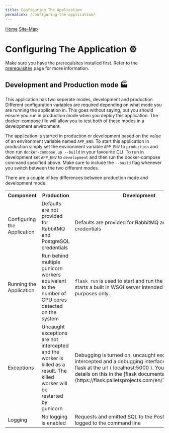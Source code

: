 ```yaml
---
title: Configuring The Application
permalink: /configuring-the-application/
---
```


[Home](../index.md) [Site-Map](documentation_index.md)

# Configuring The Application ⚙️

Make sure you have the prerequisites installed first. Refer to the [prerequisites](/prerequisites) page for more information.

##  Development and Production mode 🏭

This application has two seperate modes, development and production. Different configuration variables are required depending on what mode you are running the application in. This goes without saying, but you should ensure you run in production mode when you deploy this application. The docker-compose file will allow you to test both of these modes in a development environment.

The application is started in production or development based on the value of an environment variable named ```APP_ENV```. To start this application in production simply set the environment variable ```APP_ENV``` to ```production``` and then run ```docker-compose up --build``` in your favourite CLI. To run in development set ```APP_ENV``` to ```development``` and then run the docker-compose command specified above. Make sure to include the ```--build``` flag whenever you switch between the two different modes.

There are a couple of key differences between production mode and development mode.

<table>
  <tr>
    <th>Component</th>
    <th>Production</th>
    <th>Development</th>
  </tr>
  <tr>
    <td>Configuring the Application</td>
    <td>Defaults are not provided for RabbitMQ and PostgreSQL credentials </td>
    <td>Defaults are provided for RabbitMQ and PostgresSQL credentials </td>
  </tr>
  <tr>
    <td> Running the Application</td>
    <td> Run behind multiple gunicorn workers equivalent to the number of CPU cores detected on the system </td>
    <td> <code>flask run</code> is used to start and run the application. This starts a built in WSGI server intended for development purposes only. 
    </td>
  </tr>
  <tr>
    <td> Exceptions </td>
    <td> Uncaught exceptions are not intercepted and the worker is killed as a result. The killed worker will be restarted by gunicorn </td>
    <td> Debugging is turned on, uncaught exceptions are intercepted and a debugging interface is provided by flask at the url ( localhost:5000 ). You can fine more details on this in the [flask documentation](https://flask.palletsprojects.com/en/1.1.x/quickstart/)</td>
  </tr>
  <tr>
    <td>Logging</td>
    <td> No logging is enabled </td>
    <td> Requests and emitted SQL to the PostgreSQL DB are logged to the command line </td>
  </tr>
</table>





